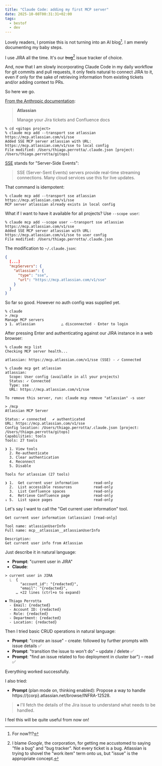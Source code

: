 ```yaml
---
title: "Claude Code: adding my first MCP server"
date: 2025-10-08T00:31:31+02:00
tags:
  - bestof
  - dev
---
```


Lovely readers, I promise this is not turning into an AI blog[^1]. I am merely
documenting my baby steps.

I use JIRA all the time. It's our ~~bug~~[^2] issue tracker of choice.

And, now that I am slowly incorporating Claude Code in my daily workflow for git
commits and pull requests, it only feels natural to connect JIRA to it, even if
only for the sake of retrieving information from existing tickets and/or adding
context to PRs.

So here we go.

[From the Anthropic documentation](https://docs.claude.com/en/docs/claude-code/mcp):

> **Atlassian**
>
> Manage your Jira tickets and Confluence docs

```shell
% cd <gitops project>
% claude mcp add --transport sse atlassian https://mcp.atlassian.com/v1/sse
Added SSE MCP server atlassian with URL: https://mcp.atlassian.com/v1/sse to local config
File modified: /Users/thiago.perrotta/.claude.json [project: /Users/thiago.perrotta/gitops]
```

[SSE](https://docs.claude.com/en/docs/claude-code/mcp#option-2%3A-add-a-remote-sse-server) stands for "Server-Side Events":

> SSE (Server-Sent Events) servers provide real-time streaming connections. Many
> cloud services use this for live updates.

That command is idempotent:

```shell
% claude mcp add --transport sse atlassian https://mcp.atlassian.com/v1/sse
MCP server atlassian already exists in local config
```

What if I want to have it available for all projects? Use `--scope user`:

```shell
% claude mcp add --scope user --transport sse atlassian https://mcp.atlassian.com/v1/sse
Added SSE MCP server atlassian with URL: https://mcp.atlassian.com/v1/sse to user config
File modified: /Users/thiago.perrotta/.claude.json
```

The modification to `~/.claude.json`:

```json
{
  [...]
  "mcpServers": {
    "atlassian": {
      "type": "sse",
      "url": "https://mcp.atlassian.com/v1/sse"
    }
  }
}
```

So far so good. However no auth config was supplied yet.

```
% claude
> /mcp
Manage MCP servers
❯ 1. atlassian            △ disconnected · Enter to login
```

After pressing Enter and authenticating against our JIRA instance in a web
browser:

```shell
% claude mcp list
Checking MCP server health...

atlassian: https://mcp.atlassian.com/v1/sse (SSE) - ✓ Connected

% claude mcp get atlassian
atlassian:
  Scope: User config (available in all your projects)
  Status: ✓ Connected
  Type: sse
  URL: https://mcp.atlassian.com/v1/sse

To remove this server, run: claude mcp remove "atlassian" -s user
```

```
> /mcp
Atlassian MCP Server

Status: ✔ connected   ✔ authenticated
URL: https://mcp.atlassian.com/v1/sse
Config location: /Users/thiago.perrotta/.claude.json [project: /Users/thiago.perrotta/gitops]
Capabilities: tools
Tools: 27 tools

❯ 1. View tools
  2. Re-authenticate
  3. Clear authentication
  4. Reconnect
  5. Disable
```

```
Tools for atlassian (27 tools)

❯ 1.  Get current user information       read-only
  2.  List accessible resources          read-only
  3.  List Confluence spaces             read-only
  4.  Retrieve Confluence page           read-only
↓ 5.  List space pages                   read-only
```

Let's say I want to call the "Get current user information" tool.

```
Get current user information (atlassian) [read-only]

Tool name: atlassianUserInfo
Full name: mcp__atlassian__atlassianUserInfo

Description:
Get current user info from Atlassian
```

Just describe it in natural language:

* **Prompt**: "current user in JIRA"
* **Claude**:

```
> current user in JIRA
  ⎿  {
       "account_id": "{redacted}",
       "email": "{redacted}",
     … +22 lines (ctrl+o to expand)

⏺ Thiago Perrotta
  - Email: {redacted}
  - Account ID: {redacted}
  - Role: {redacted}
  - Department: {redacted}
  - Location: {redacted}
```

Then I tried basic CRUD operations in natural language:

* **Prompt**: "create an issue" - create: followed by further prompts with issue details ✅
* **Prompt**: "transition the issue to won't do" – update / delete ✅
* **Prompt**: "find an issue related to foo deployment in cluster bar") –  read ✅

Everything worked successfully.

I also tried:

* **Prompt** (plan mode on, thinking enabled): Propose a way to handle https://{corp}.atlassian.net/browse/INFRA-12528.

> ⏺ I'll fetch the details of the Jira issue to understand what needs to be handled.

I feel this will be quite useful from now on!

[^1]: For now?!?

[^2]: I blame _Google_, the corporation, for getting me accustomed to saying
    "file a bug" and "bug tracker". Not every ticket is a bug. Atlassian is
    trying to shovel the "work item" term onto us, but "issue" is the
    appropriate concept.
